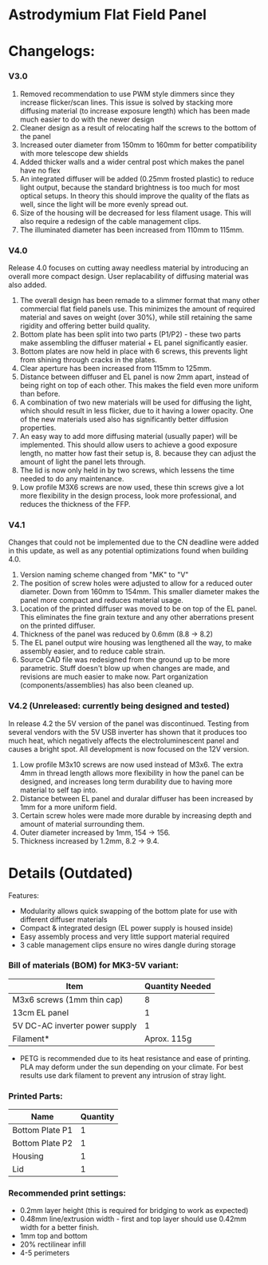 # Astrodymium Flat Field Panel

# Changelogs: 

### V3.0

1. Removed recommendation to use PWM style dimmers since they increase flicker/scan lines. This issue is solved by stacking more diffusing material (to increase exposure length) which has been made much easier to do with the newer design
2. Cleaner design as a result of relocating half the screws to the bottom of the panel
3. Increased outer diameter from 150mm to 160mm for better compatibility with more telescope dew shields
4. Added thicker walls and a wider central post which makes the panel have no flex
5. An integrated diffuser will be added (0.25mm frosted plastic) to reduce light output, because the standard brightness is too much for most optical setups. In theory this should improve the quality of the flats as well, since the light will be more evenly spread out.
6. Size of the housing will be decreased for less filament usage. This will also require a redesign of the cable management clips.
7. The illuminated diameter has been increased from 110mm to 115mm. 

### V4.0 

Release 4.0 focuses on cutting away needless material by introducing an overall more compact design. User replacability of diffusing material was also added.

1. The overall design has been remade to a slimmer format that many other commercial flat field panels use. This minimizes the amount of required material and saves on weight (over 30%), while still retaining the same rigidity and offering better build quality.
2. Bottom plate has been split into two parts (P1/P2) - these two parts make assembling the diffuser material + EL panel significantly easier.
3. Bottom plates are now held in place with 6 screws, this prevents light from shining through cracks in the plates.
4. Clear aperture has been increased from 115mm to 125mm. 
5. Distance between diffuser and EL panel is now 2mm apart, instead of being right on top of each other. This makes the field even more uniform than before.
6. A combination of two new materials will be used for diffusing the light, which should result in less flicker, due to it having a lower opacity. One of the new materials used also has significantly better diffusion properties.
7. An easy way to add more diffusing material (usually paper) will be implemented. This should allow users to achieve a good exposure length, no matter how fast their setup is, 8. because they can adjust the amount of light the panel lets through.
9. The lid is now only held in by two screws, which lessens the time needed to do any maintenance.
10. Low profile M3X6 screws are now used, these thin screws give a lot more flexibility in the design process, look more professional, and reduces the thickness of the FFP.

### V4.1

Changes that could not be implemented due to the CN deadline were added in this update, as well as any potential optimizations found when building 4.0.

1. Version naming scheme changed from "MK" to "V"
2. The position of screw holes were adjusted to allow for a reduced outer diameter. Down from 160mm to 154mm. This smaller diameter makes the panel more compact and reduces material usage.
3. Location of the printed diffuser was moved to be on top of the EL panel. This eliminates the fine grain texture and any other aberrations present on the printed diffuser.
4. Thickness of the panel was reduced by 0.6mm (8.8 -> 8.2)
5. The EL panel output wire housing was lengthened all the way, to make assembly easier, and to reduce cable strain.
6. Source CAD file was redesigned from the ground up to be more parametric. Stuff doesn't blow up when changes are made, and revisions are much easier to make now. Part organization (components/assemblies) has also been cleaned up. 

### V4.2 (Unreleased: currently being designed and tested)

In release 4.2 the 5V version of the panel was discontinued. Testing from several vendors with the 5V USB inverter has shown that it produces too much heat, which negatively affects the electroluminescent panel and causes a bright spot. All development is now focused on the 12V version. 

1. Low profile M3x10 screws are now used instead of M3x6. The extra 4mm in thread length allows more flexibility in how the panel can be designed, and increases long term durability due to having more material to self tap into. 
2. Distance between EL panel and duralar diffuser has been increased by 1mm for a more uniform field.
3. Certain screw holes were made more durable by increasing depth and amount of material surrounding them.
4. Outer diameter increased by 1mm, 154 -> 156.
5. Thickness increased by 1.2mm, 8.2 -> 9.4.

# Details (Outdated)

Features: 

* Modularity allows quick swapping of the bottom plate for use with different diffuser materials
* Compact & integrated design (EL power supply is housed inside)
* Easy assembly process and very little support material required
* 3 cable management clips ensure no wires dangle during storage

### Bill of materials (BOM) for MK3-5V variant:

| Item        | Quantity Needed |
| ------------- |-------------| 
| M3x6 screws (1mm thin cap)      | 8 |
| 13cm EL panel      | 1  
| 5V DC-AC inverter power supply | 1 |
| Filament* | Aprox. 115g |  

* PETG is recommended due to its heat resistance and ease of printing. PLA may deform under the sun depending on your climate. For best results use dark filament to prevent any intrusion of stray light.

### Printed Parts:

| Name        | Quantity |
| ------------- |-------------| 
| Bottom Plate P1      | 1 |
| Bottom Plate P2      | 1 |
| Housing      | 1  
| Lid | 1 |

### Recommended print settings:

* 0.2mm layer height (this is required for bridging to work as expected)
* 0.48mm line/extrusion width - first and top layer should use 0.42mm width for a better finish.
* 1mm top and bottom
* 20% rectilinear infill
* 4-5 perimeters
